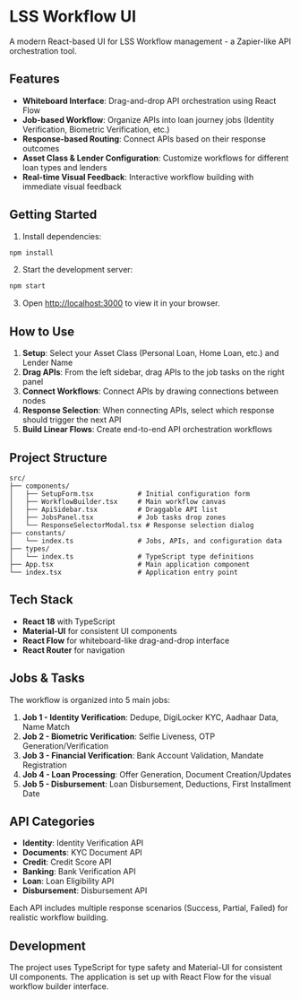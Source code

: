 # LSS Workflow UI

A modern React-based UI for LSS Workflow management - a Zapier-like API orchestration tool.

## Features

- **Whiteboard Interface**: Drag-and-drop API orchestration using React Flow
- **Job-based Workflow**: Organize APIs into loan journey jobs (Identity Verification, Biometric Verification, etc.)
- **Response-based Routing**: Connect APIs based on their response outcomes
- **Asset Class & Lender Configuration**: Customize workflows for different loan types and lenders
- **Real-time Visual Feedback**: Interactive workflow building with immediate visual feedback

## Getting Started

1. Install dependencies:
```bash
npm install
```

2. Start the development server:
```bash
npm start
```

3. Open [http://localhost:3000](http://localhost:3000) to view it in your browser.

## How to Use

1. **Setup**: Select your Asset Class (Personal Loan, Home Loan, etc.) and Lender Name
2. **Drag APIs**: From the left sidebar, drag APIs to the job tasks on the right panel
3. **Connect Workflows**: Connect APIs by drawing connections between nodes
4. **Response Selection**: When connecting APIs, select which response should trigger the next API
5. **Build Linear Flows**: Create end-to-end API orchestration workflows

## Project Structure

```
src/
├── components/
│   ├── SetupForm.tsx           # Initial configuration form
│   ├── WorkflowBuilder.tsx     # Main workflow canvas
│   ├── ApiSidebar.tsx          # Draggable API list
│   ├── JobsPanel.tsx           # Job tasks drop zones
│   └── ResponseSelectorModal.tsx # Response selection dialog
├── constants/
│   └── index.ts                # Jobs, APIs, and configuration data
├── types/
│   └── index.ts                # TypeScript type definitions
├── App.tsx                     # Main application component
└── index.tsx                   # Application entry point
```

## Tech Stack

- **React 18** with TypeScript
- **Material-UI** for consistent UI components
- **React Flow** for whiteboard-like drag-and-drop interface
- **React Router** for navigation

## Jobs & Tasks

The workflow is organized into 5 main jobs:

1. **Job 1 - Identity Verification**: Dedupe, DigiLocker KYC, Aadhaar Data, Name Match
2. **Job 2 - Biometric Verification**: Selfie Liveness, OTP Generation/Verification
3. **Job 3 - Financial Verification**: Bank Account Validation, Mandate Registration
4. **Job 4 - Loan Processing**: Offer Generation, Document Creation/Updates
5. **Job 5 - Disbursement**: Loan Disbursement, Deductions, First Installment Date

## API Categories

- **Identity**: Identity Verification API
- **Documents**: KYC Document API
- **Credit**: Credit Score API
- **Banking**: Bank Verification API
- **Loan**: Loan Eligibility API
- **Disbursement**: Disbursement API

Each API includes multiple response scenarios (Success, Partial, Failed) for realistic workflow building.

## Development

The project uses TypeScript for type safety and Material-UI for consistent UI components. The application is set up with React Flow for the visual workflow builder interface.
